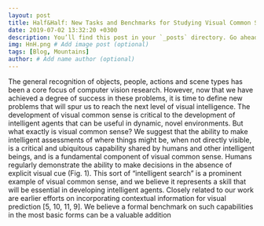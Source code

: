 ```yaml
---
layout: post
title: Half&Half: New Tasks and Benchmarks for Studying Visual Common Sense
date: 2019-07-02 13:32:20 +0300
description: You’ll find this post in your `_posts` directory. Go ahead and edit it and re-build the site to see your changes. # Add post description (optional)
img: HnH.png # Add image post (optional)
tags: [Blog, Mountains]
author: # Add name author (optional)
---
```

The general recognition of objects, people, actions and scene types has been a core focus of computer vision research. However, now that we have achieved a degree of success in these problems, it is time to define new problems
that will spur us to reach the next level of visual intelligence. The development of visual common sense is critical
to the development of intelligent agents that can be useful
in dynamic, novel environments.
But what exactly is visual common sense? We suggest
that the ability to make intelligent assessments of where
things might be, when not directly visible, is a critical and
ubiquitous capability shared by humans and other intelligent beings, and is a fundamental component of visual common sense. Humans regularly demonstrate the ability to
make decisions in the absence of explicit visual cue (Fig. 1).
This sort of “intelligent search” is a prominent example of
visual common sense, and we believe it represents a skill
that will be essential in developing intelligent agents.
Closely related to our work are earlier efforts on incorporating contextual information for visual prediction
[5, 10, 11, 9]. We believe a formal benchmark on such capabilities in the most basic forms can be a valuable addition
